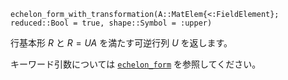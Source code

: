 ```
echelon_form_with_transformation(A::MatElem{<:FieldElement}; reduced::Bool = true, shape::Symbol = :upper)
```

行基本形 $R$ と $R = UA$ を満たす可逆行列 $U$ を返します。

キーワード引数については [`echelon_form`](@ref) を参照してください。
